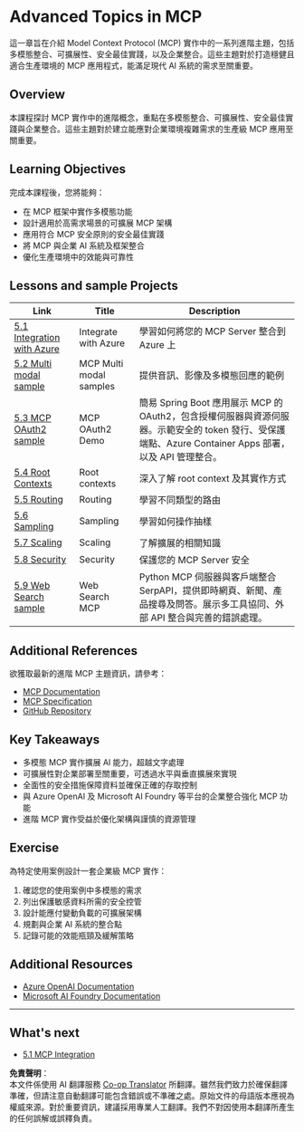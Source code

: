<!--
CO_OP_TRANSLATOR_METADATA:
{
  "original_hash": "494d87e1c4b9239c70f6a341fcc59a48",
  "translation_date": "2025-06-02T18:32:52+00:00",
  "source_file": "05-AdvancedTopics/README.md",
  "language_code": "tw"
}
-->
# Advanced Topics in MCP 

這一章旨在介紹 Model Context Protocol (MCP) 實作中的一系列進階主題，包括多模態整合、可擴展性、安全最佳實踐，以及企業整合。這些主題對於打造穩健且適合生產環境的 MCP 應用程式，能滿足現代 AI 系統的需求至關重要。

## Overview

本課程探討 MCP 實作中的進階概念，重點在多模態整合、可擴展性、安全最佳實踐與企業整合。這些主題對於建立能應對企業環境複雜需求的生產級 MCP 應用至關重要。

## Learning Objectives

完成本課程後，您將能夠：

- 在 MCP 框架中實作多模態功能
- 設計適用於高需求場景的可擴展 MCP 架構
- 應用符合 MCP 安全原則的安全最佳實踐
- 將 MCP 與企業 AI 系統及框架整合
- 優化生產環境中的效能與可靠性

## Lessons and sample Projects

| Link | Title | Description |
|------|-------|-------------|
| [5.1 Integration with Azure](./mcp-integration/README.md) | Integrate with Azure | 學習如何將您的 MCP Server 整合到 Azure 上 |
| [5.2 Multi modal sample](./mcp-multi-modality/README.md) | MCP Multi modal samples  | 提供音訊、影像及多模態回應的範例 |
| [5.3 MCP OAuth2 sample](../../../05-AdvancedTopics/mcp-oauth2-demo) | MCP OAuth2 Demo | 簡易 Spring Boot 應用展示 MCP 的 OAuth2，包含授權伺服器與資源伺服器。示範安全的 token 發行、受保護端點、Azure Container Apps 部署，以及 API 管理整合。 |
| [5.4 Root Contexts](./mcp-root-contexts/README.md) | Root contexts  | 深入了解 root context 及其實作方式 |
| [5.5 Routing](./mcp-routing/README.md) | Routing | 學習不同類型的路由 |
| [5.6 Sampling](./mcp-sampling/README.md) | Sampling | 學習如何操作抽樣 |
| [5.7 Scaling](./mcp-scaling/README.md) | Scaling  | 了解擴展的相關知識 |
| [5.8 Security](./mcp-security/README.md) | Security  | 保護您的 MCP Server 安全 |
| [5.9 Web Search sample](./web-search-mcp/README.md) | Web Search MCP | Python MCP 伺服器與客戶端整合 SerpAPI，提供即時網頁、新聞、產品搜尋及問答。展示多工具協同、外部 API 整合與完善的錯誤處理。 |

## Additional References

欲獲取最新的進階 MCP 主題資訊，請參考：
- [MCP Documentation](https://modelcontextprotocol.io/)
- [MCP Specification](https://spec.modelcontextprotocol.io/)
- [GitHub Repository](https://github.com/modelcontextprotocol)

## Key Takeaways

- 多模態 MCP 實作擴展 AI 能力，超越文字處理
- 可擴展性對企業部署至關重要，可透過水平與垂直擴展來實現
- 全面性的安全措施保障資料並確保正確的存取控制
- 與 Azure OpenAI 及 Microsoft AI Foundry 等平台的企業整合強化 MCP 功能
- 進階 MCP 實作受益於優化架構與謹慎的資源管理

## Exercise

為特定使用案例設計一套企業級 MCP 實作：

1. 確認您的使用案例中多模態的需求
2. 列出保護敏感資料所需的安全控管
3. 設計能應付變動負載的可擴展架構
4. 規劃與企業 AI 系統的整合點
5. 記錄可能的效能瓶頸及緩解策略

## Additional Resources

- [Azure OpenAI Documentation](https://learn.microsoft.com/en-us/azure/ai-services/openai/)
- [Microsoft AI Foundry Documentation](https://learn.microsoft.com/en-us/ai-services/)

---

## What's next

- [5.1 MCP Integration](./mcp-integration/README.md)

**免責聲明**：  
本文件係使用 AI 翻譯服務 [Co-op Translator](https://github.com/Azure/co-op-translator) 所翻譯。雖然我們致力於確保翻譯準確，但請注意自動翻譯可能包含錯誤或不準確之處。原始文件的母語版本應視為權威來源。對於重要資訊，建議採用專業人工翻譯。我們不對因使用本翻譯所產生的任何誤解或誤釋負責。